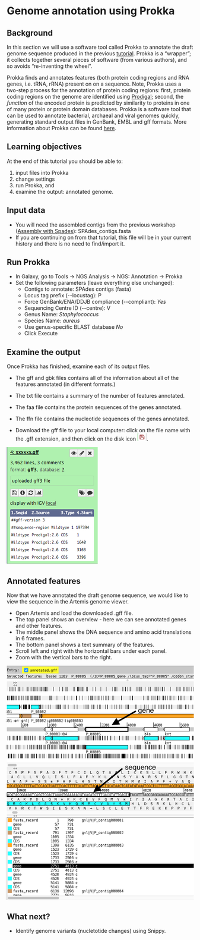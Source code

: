 # Genome annotation using Prokka

## Background

In this section we will use a software tool called Prokka to annotate the draft genome sequence produced in the previous [tutorial](../2a/index.md). Prokka is a “wrapper”; it collects together several pieces of software (from various authors), and so avoids “re-inventing the wheel”.

Prokka finds and annotates features (both protein coding regions and RNA genes, i.e. tRNA, rRNA) present on on a sequence. Note, Prokka uses a two-step process for the annotation of protein coding regions: first, protein coding regions on the genome are identified using [Prodigal](http://prodigal.ornl.gov/); second, the *function* of the encoded protein is predicted by similarity to proteins in one of many protein or protein domain databases. Prokka is a software tool that can be used to annotate bacterial, archaeal and viral genomes quickly, generating standard output files in GenBank, EMBL and gff formats. More information about Prokka can be found [here](https://github.com/tseemann/prokka).

## Learning objectives

At the end of this tutorial you should be able to:

1. input files into Prokka
2. change settings
3. run Prokka, and
4. examine the output: annotated genome.

## Input data

- You will need the assembled contigs from the previous workshop ([Assembly with Spades](../2a/index.md)): <fn>SPAdes_contigs.fasta</fn>
- If you are continuing on from that tutorial, this file will be in your current history and there is no need to find/import it.

## Run Prokka

- In Galaxy, go to <ss>Tools &rarr; NGS Analysis &rarr; NGS: Annotation &rarr; Prokka</ss>  
- Set the following parameters (leave everything else unchanged):
    - <ss>Contigs to annotate</ss>: <fn>SPAdes contigs (fasta)</fn>  
    - <ss>Locus tag prefix (--locustag)</ss>: P
    - <ss>Force GenBank/ENA/DDJB compliance (--compliant)</ss>: *Yes*
    - <ss>Sequencing Centre ID (--centre)</ss>: V
    - <ss>Genus Name</ss>: *Staphylococcus*  
    - <ss>Species Name</ss>: *aureus*  
    - <ss>Use genus-specific BLAST database</ss> *No*  
    - Click <ss>Execute</ss>  

## Examine the output

Once Prokka has finished, examine each of its output files.

- The gff and gbk files contains all of the information about all of the features annotated (in different formats.)
- The txt file contains a summary of the number of features annotated.
- The faa file contains the protein sequences of the genes annotated.
- The ffn file contains the nucleotide sequences of the genes annotated.

- Download the gff file to your local computer: click on the file name with the .gff extension, and then click on the disk icon ![disk icon](./images/image00.png).

![galaxy file](./images/image01.png)

## Annotated features
Now that we have annotated the draft genome sequence, we would like to view the sequence in the Artemis genome viewer.

- Open Artemis and load the downloaded .gff file.
- The top panel shows an overview - here we can see annotated genes and other features.
- The middle panel shows the DNA sequence and amino acid translations in 6 frames.
- The bottom panel shows a text summary of the features.
- Scroll left and right with the horizontal bars under each panel.
- Zoom with the vertical bars to the right.

![Artemis screenshot](./images/image02.png)

## What next?

- Identify genome variants (nucletotide changes) using Snippy.
 
